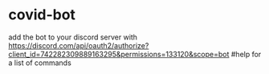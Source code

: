 # covid-bot
add the bot to your discord server with https://discord.com/api/oauth2/authorize?client_id=742282309889163295&permissions=133120&scope=bot
#help for a list of commands
